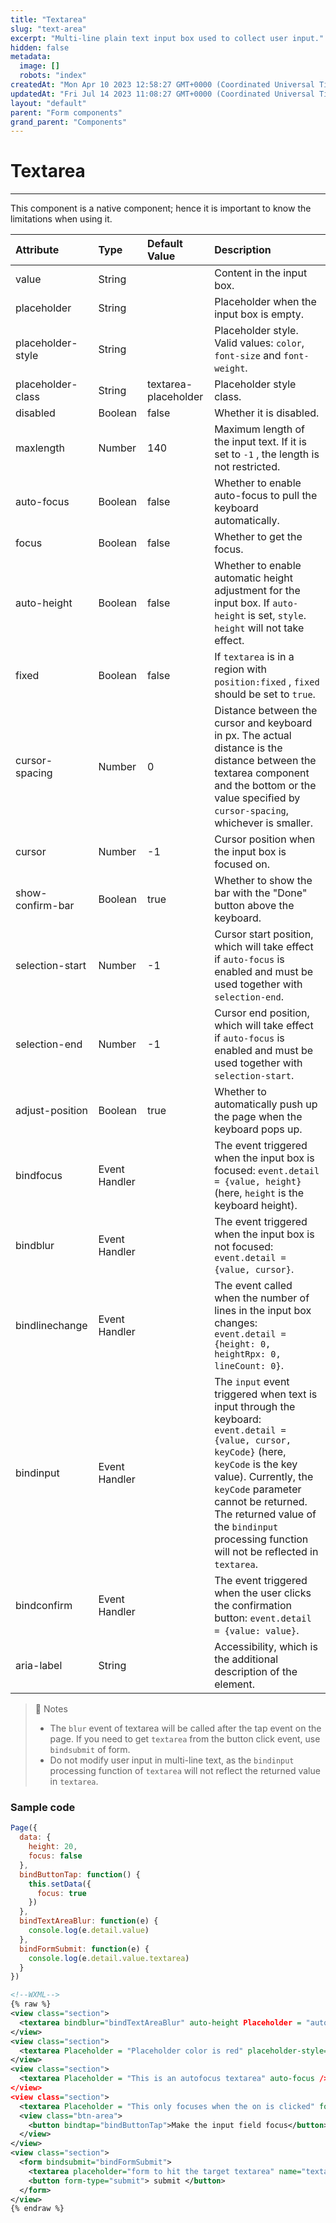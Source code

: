 ```yaml
---
title: "Textarea"
slug: "text-area"
excerpt: "Multi-line plain text input box used to collect user input."
hidden: false
metadata: 
  image: []
  robots: "index"
createdAt: "Mon Apr 10 2023 12:58:27 GMT+0000 (Coordinated Universal Time)"
updatedAt: "Fri Jul 14 2023 11:08:27 GMT+0000 (Coordinated Universal Time)"
layout: "default"
parent: "Form components"
grand_parent: "Components"
---
```

# Textarea 
*** 
This component is a native component; hence it is important to know the limitations when using it.

| Attribute         | Type          | Default Value        | Description                                                                                                                                                                                                                                                                                              |
| :---------------- | :------------ | :------------------- | :------------------------------------------------------------------------------------------------------------------------------------------------------------------------------------------------------------------------------------------------------------------------------------------------------- |
| value             | String        |                      | Content in the input box.                                                                                                                                                                                                                                                                                |
| placeholder       | String        |                      | Placeholder when the input box is empty.                                                                                                                                                                                                                                                                 |
| placeholder-style | String        |                      | Placeholder style. Valid values: `color`, `font-size` and `font-weight`.                                                                                                                                                                                                                                 |
| placeholder-class | String        | textarea-placeholder | Placeholder style class.                                                                                                                                                                                                                                                                                 |
| disabled          | Boolean       | false                | Whether it is disabled.                                                                                                                                                                                                                                                                                  |
| maxlength         | Number        | 140                  | Maximum length of the input text. If it is set to `-1` , the length is not restricted.                                                                                                                                                                                                                   |
| auto-focus        | Boolean       | false                | Whether to enable auto-focus to pull the keyboard automatically.                                                                                                                                                                                                                                         |
| focus             | Boolean       | false                | Whether to get the focus.                                                                                                                                                                                                                                                                                |
| auto-height       | Boolean       | false                | Whether to enable automatic height adjustment for the input box. If `auto-height` is set, `style`.  `height` will not take effect.                                                                                                                                                                       |
| fixed             | Boolean       | false                | If `textarea` is in a region with `position:fixed` , `fixed` should be set to `true`.                                                                                                                                                                                                                    |
| cursor-spacing    | Number        | 0                    | Distance between the cursor and keyboard in px. The actual distance is the distance between the textarea component and the bottom or the value specified by `cursor-spacing`, whichever is smaller.                                                                                                      |
| cursor            | Number        | -1                   | Cursor position when the input box is focused on.                                                                                                                                                                                                                                                        |
| show-confirm-bar  | Boolean       | true                 | Whether to show the bar with the "Done" button above the keyboard.                                                                                                                                                                                                                                       |
| selection-start   | Number        | -1                   | Cursor start position, which will take effect if `auto-focus` is enabled and must be used together with `selection-end`.                                                                                                                                                                                 |
| selection-end     | Number        | -1                   | Cursor end position, which will take effect if `auto-focus` is enabled and must be used together with `selection-start`.                                                                                                                                                                                 |
| adjust-position   | Boolean       | true                 | Whether to automatically push up the page when the keyboard pops up.                                                                                                                                                                                                                                     |
| bindfocus         | Event Handler |                      | The event triggered when the input box is focused: `event.detail = {value, height}` (here, `height` is the keyboard height).                                                                                                                                                                             |
| bindblur          | Event Handler |                      | The event triggered when the input box is not focused: `event.detail = {value, cursor}`.                                                                                                                                                                                                                 |
| bindlinechange    | Event Handler |                      | The event called when the number of lines in the input box changes: `event.detail = {height: 0, heightRpx: 0, lineCount: 0}`.                                                                                                                                                                            |
| bindinput         | Event Handler |                      | The `input` event triggered when text is input through the keyboard: `event.detail = {value, cursor, keyCode}` (here, `keyCode` is the key value). Currently, the `keyCode` parameter cannot be returned. The returned value of the `bindinput` processing function will not be reflected in `textarea`. |
| bindconfirm       | Event Handler |                      | The event triggered when the user clicks the confirmation button: `event.detail = {value: value}`.                                                                                                                                                                                                       |
| aria-label        | String        |                      | Accessibility, which is the additional description of the element.                                                                                                                                                                                                                                       |

> 📘 Notes
> 
> - The `blur` event of textarea will be called after the tap event on the page. If you need to get `textarea` from the button click event, use `bindsubmit` of form.
> - Do not modify user input in multi-line text, as the `bindinput` processing function of `textarea` will not reflect the returned value in `textarea`.

### Sample code

```javascript JavaScript
Page({
  data: {
    height: 20,
    focus: false
  },
  bindButtonTap: function() {
    this.setData({
      focus: true
    })
  },
  bindTextAreaBlur: function(e) {
    console.log(e.detail.value)
  },
  bindFormSubmit: function(e) {
    console.log(e.detail.value.textarea)
  }
})
```
```xml
<!--WXML-->
{% raw %}
<view class="section">
  <textarea bindblur="bindTextAreaBlur" auto-height Placeholder = "auto high" />
</view>
<view class="section">
  <textarea Placeholder = "Placeholder color is red" placeholder-style="color:red"  />
</view>
<view class="section">
  <textarea Placeholder = "This is an autofocus textarea" auto-focus />
</view>
<view class="section">
  <textarea Placeholder = "This only focuses when the on is clicked" focus="{{focus}}" />
  <view class="btn-area">
    <button bindtap="bindButtonTap">Make the input field focus</button>
  </view>
</view>
<view class="section">
  <form bindsubmit="bindFormSubmit">
    <textarea placeholder="form to hit the target textarea" name="textarea"/>
    <button form-type="submit"> submit </button>
  </form>
</view>
{% endraw %}
```
